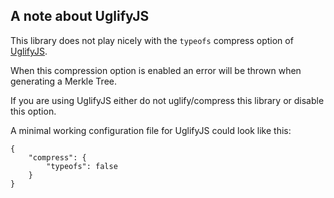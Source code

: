 ## A note about UglifyJS

This library does not play nicely with the `typeofs` compress option of [UglifyJS](https://www.npmjs.com/package/uglify-js).

When this compression option is enabled an error will be thrown when generating a Merkle Tree.

If you are using UglifyJS either do not uglify/compress this library or disable this option.

A minimal working configuration file for UglifyJS could look like this:

```
{
    "compress": {
        "typeofs": false
    }
}
```

